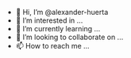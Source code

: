 - 👋 Hi, I’m @alexander-huerta
- 👀 I’m interested in ...
- 🌱 I’m currently learning ...
- 💞️ I’m looking to collaborate on ...
- 📫 How to reach me ...

<!---
alexander-huerta/alexander-huerta is a ✨ special ✨ repository because its `README.md` (this file) appears on your GitHub profile.
You can click the Preview link to take a look at your changes.
--->
